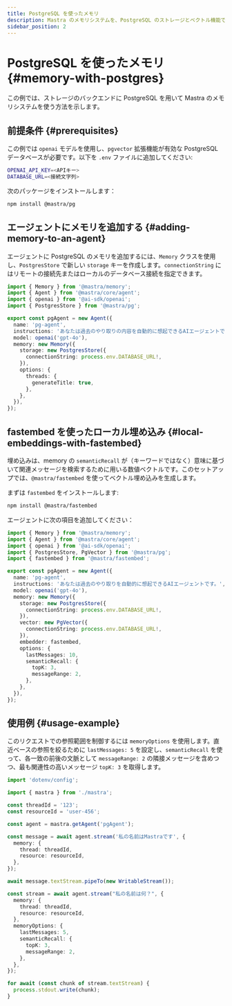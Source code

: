 ```yaml
---
title: PostgreSQL を使ったメモリ
description: Mastra のメモリシステムを、PostgreSQL のストレージとベクトル機能で活用する方法の例。
sidebar_position: 2
---
```


# PostgreSQL を使ったメモリ \{#memory-with-postgres\}

この例では、ストレージのバックエンドに PostgreSQL を用いて Mastra のメモリシステムを使う方法を示します。

## 前提条件 \{#prerequisites\}

この例では `openai` モデルを使用し、`pgvector` 拡張機能が有効な PostgreSQL データベースが必要です。以下を `.env` ファイルに追加してください:

```bash title=".env" copy
OPENAI_API_KEY=<APIキー>
DATABASE_URL=<接続文字列>
```

次のパッケージをインストールします：

```bash copy
npm install @mastra/pg
```

## エージェントにメモリを追加する \{#adding-memory-to-an-agent\}

エージェントに PostgreSQL のメモリを追加するには、`Memory` クラスを使用し、`PostgresStore` で新しい `storage` キーを作成します。`connectionString` にはリモートの接続先またはローカルのデータベース接続を指定できます。

```typescript title="src/mastra/agents/example-pg-agent.ts" showLineNumbers copy
import { Memory } from '@mastra/memory';
import { Agent } from '@mastra/core/agent';
import { openai } from '@ai-sdk/openai';
import { PostgresStore } from '@mastra/pg';

export const pgAgent = new Agent({
  name: 'pg-agent',
  instructions: 'あなたは過去のやり取りの内容を自動的に想起できるAIエージェントです。',
  model: openai('gpt-4o'),
  memory: new Memory({
    storage: new PostgresStore({
      connectionString: process.env.DATABASE_URL!,
    }),
    options: {
      threads: {
        generateTitle: true,
      },
    },
  }),
});
```

## fastembed を使ったローカル埋め込み \{#local-embeddings-with-fastembed\}

埋め込みは、memory の `semanticRecall` が（キーワードではなく）意味に基づいて関連メッセージを検索するために用いる数値ベクトルです。このセットアップでは、`@mastra/fastembed` を使ってベクトル埋め込みを生成します。

まずは `fastembed` をインストールします:

```bash copy
npm install @mastra/fastembed
```

エージェントに次の項目を追加してください：

```typescript title="src/mastra/agents/example-pg-agent.ts" showLineNumbers copy
import { Memory } from '@mastra/memory';
import { Agent } from '@mastra/core/agent';
import { openai } from '@ai-sdk/openai';
import { PostgresStore, PgVector } from '@mastra/pg';
import { fastembed } from '@mastra/fastembed';

export const pgAgent = new Agent({
  name: 'pg-agent',
  instructions: 'あなたは過去のやり取りを自動的に想起できるAIエージェントです。',
  model: openai('gpt-4o'),
  memory: new Memory({
    storage: new PostgresStore({
      connectionString: process.env.DATABASE_URL!,
    }),
    vector: new PgVector({
      connectionString: process.env.DATABASE_URL!,
    }),
    embedder: fastembed,
    options: {
      lastMessages: 10,
      semanticRecall: {
        topK: 3,
        messageRange: 2,
      },
    },
  }),
});
```

## 使用例 \{#usage-example\}

このリクエストでの参照範囲を制御するには `memoryOptions` を使用します。直近ベースの参照を絞るために `lastMessages: 5` を設定し、`semanticRecall` を使って、各一致の前後の文脈として `messageRange: 2` の隣接メッセージを含めつつ、最も関連性の高いメッセージ `topK: 3` を取得します。

```typescript title="src/test-pg-agent.ts" showLineNumbers copy
import 'dotenv/config';

import { mastra } from './mastra';

const threadId = '123';
const resourceId = 'user-456';

const agent = mastra.getAgent('pgAgent');

const message = await agent.stream('私の名前はMastraです', {
  memory: {
    thread: threadId,
    resource: resourceId,
  },
});

await message.textStream.pipeTo(new WritableStream());

const stream = await agent.stream("私の名前は何？", {
  memory: {
    thread: threadId,
    resource: resourceId,
  },
  memoryOptions: {
    lastMessages: 5,
    semanticRecall: {
      topK: 3,
      messageRange: 2,
    },
  },
});

for await (const chunk of stream.textStream) {
  process.stdout.write(chunk);
}
```
